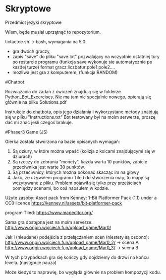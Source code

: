 # Skryptowe
Przedmiot jezyki skryptowe

Wiem, będe musiał uprzątnąć to repozytorium.

tictactoe.sh -> bash, wymagania na 5.0.

- gra dwóch graczy,
- zapis "save" do pliku "save.txt" pozwalający na wczyatnie ostatniej tury po restarcie programu (funkcja save wykonuje sie automatycznie po kazdej turze)
format gracz:liczbatur:pole1:pole2....
- możliwa jest gra z komputerem, (funkcja RANDOM)

#Chatbot

Rozwiązania do zadań z ćwiczeń znajdują się w folderze Python_Bot_Excercises.
Nie ma tam nic specjalnie nowego, opierają się głównie na pliku Solutions.pdf

Instrukcje do chatbota, opis jego działania i wykorzystane metody znajdują się w pliku "Instructions.txt"
Bot testowany był na moim serwerze, proszę dać mi znać jeśli czegoś brakuje.

#Phaser3 Game (JS)

Gierka została stworzona na bazie opisanych wymagań:

1. Są dziury, w które można wpaść (kolizja z kolcami znajdującymi się w dziurach)
2. Są rzeczy do zebrania "monety", każda warta 10 punktów, zabicie przeciwnika jest warte 30 punktów.
3. Są przeciwnicy, których można pokonać skacząc im na głowy
4. Jako, że używałem programu Tiled do stworzenia map, to mapy są wczytywane z pliku. Problem pojawił się tylko przy przejściach pomiędzy scenami, bo coś napsułem w kodzie.

Użyte zasoby:
Asset pack from Kenney: 1-Bit Platformer Pack (1.1) under a CC0 licence
https://kenney.nl/assets/bit-platformer-pack

program Tiled:
https://www.mapeditor.org/

Sama gra dostępna jest na moim serverze:
http://www.origin.wojciech.fun/upload_game/Mar0/

Jak i (nieudane) podejścia z przełączaniem scen (niestety są osobno):
http://www.origin.wojciech.fun/upload_game/Mar0_2/ -> scena A
http://www.origin.wojciech.fun/upload_game/Mar0_3/ -> scena B

W tych przypadkach gra się kończy gdy dojdziemy do drzwi na końcu levela. (następuje pauza)

Może kiedyś to naprawię, bo wygląda głównie na problem kompozycji kodu.
